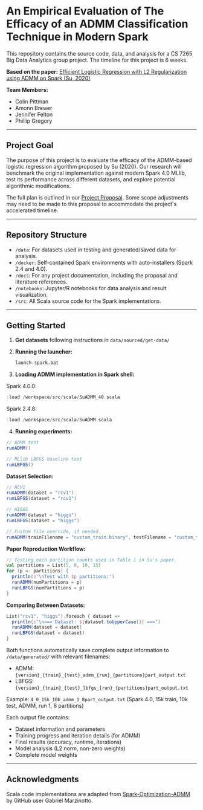 # An Empirical Evaluation of The Efficacy of an ADMM Classification Technique in Modern Spark

This repository contains the source code, data, and analysis for a CS 7265 Big Data Analytics group project. The timeline for this project is 6 weeks. 

**Based on the paper:** [Efficient Logistic Regression with L2 Regularization using ADMM on Spark (Su, 2020)](https://dl.acm.org/doi/10.1145/3409073.3409077)

**Team Members:**

* Colin Pittman
* Amonn Brewer
* Jennifer Felton
* Phillip Gregory 

---

## Project Goal

The purpose of this project is to evaluate the efficacy of the ADMM-based logistic regression algorithm proposed by Su (2020). Our research will benchmark the original implementation against modern Spark 4.0 MLlib, test its performance across different datasets, and explore potential algorithmic modifications.

The full plan is outlined in our [Project Proposal](/docs/project-proposal.pdf). Some scope adjustments may need to be made to this proposal to accommodate the project's accelerated timeline.

---

## Repository Structure

- `/data`: For datasets used in testing and generated/saved data for analysis.
- `/docker`: Self-contained Spark environments with auto-installers (Spark 2.4 and 4.0).
- `/docs`: For any project documentation, including the proposal and literature references.
- `/notebooks`: Jupyter/R notebooks for data analysis and result visualization.
- `/src`: All Scala source code for the Spark implementations.

---

## Getting Started

1. **Get datasets** following instructions in `data/sourced/get-data/`

2. **Running the launcher:**
   
   ```bash
   launch-spark.bat
   ```

3. **Loading ADMM implementation in Spark shell:**

Spark 4.0.0:

```scala
:load /workspace/src/scala/SuADMM_40.scala
```

Spark 2.4.8:

```scala
:load /workspace/src/scala/SuADMM.scala
```

4. **Running experiments:**
   
```scala
// ADMM test
runADMM()

// MLlib LBFGS baseline test
runLBFGS()
```
**Dataset Selection:**
```scala
// RCV1
runADMM(dataset = "rcv1")
runLBFGS(dataset = "rcv1")

// HIGGS 
runADMM(dataset = "higgs") 
runLBFGS(dataset = "higgs")

// Custom file override, if needed.
runADMM(trainFilename = "custom_train.binary", testFilename = "custom_test.binary")
```

**Paper Reproduction Workflow:**

```scala
// Testing each partition counts used in Table 1 in Su's paper.
val partitions = List(5, 8, 10, 15)
for (p <- partitions) {
  println(s"\nTest with $p partitions:")
  runADMM(numPartitions = p)
  runLBFGS(numPartitions = p)
}
```

**Comparing Between Datasets:**

```scala
List("rcv1", "higgs").foreach { dataset =>
  println(s"\n=== Dataset: ${dataset.toUpperCase()} ===")
  runADMM(dataset = dataset)
  runLBFGS(dataset = dataset)
}
```

Both functions automatically save complete output information to `/data/generated/` with relevant filenames:

- ADMM: `{version}_{train}_{test}_admm_{run}_{partitions}part_output.txt`
- LBFGS: `{version}_{train}_{test}_lbfgs_{run}_{partitions}part_output.txt`

Example: `4_0_15k_10k_admm_1_8part_output.txt` (Spark 4.0, 15k train, 10k test, ADMM, run 1, 8 partitions)

Each output file contains:

- Dataset information and parameters
- Training progress and iteration details (for ADMM)
- Final results (accuracy, runtime, iterations)
- Model analysis (L2 norm, non-zero weights)
- Complete model weights

---

## Acknowledgments

Scala code implementations are adapted from [Spark-Optimization-ADMM](https://github.com/GMarzinotto/Spark-Optimization-ADMM) by GitHub user Gabriel Marzinotto.
